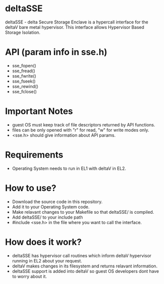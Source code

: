 # deltaSSE
deltaSSE - delta Secure Storage Enclave is a hypercall interface for the deltaV bare metal hypervisor. This interface allows Hypervisor Based Storage Isolation.
# API (param info in sse.h)
  + sse_fopen()
  + sse_fread()
  + sse_fwrite()
  + sse_fseek()
  + sse_rewind()
  + sse_fclose()
# Important Notes
  + guest OS must keep track of file descriptors returned by API functions.
  + files can be only opened with "r" for read, "w" for write modes only.
  + <sse.h> should give information about API params.
# Requirements
  + Operating System needs to run in EL1 with deltaV in EL2.
# How to use?
  + Download the source code in this repository.
  + Add it to your Operating System code.
  + Make relavant changes to your Makefile so that deltaSSE/ is compiled.
  + Add deltaSSE/ to your include path
  + #include <sse.h> in the file where you want to call the interface.

# How does it work?
  + deltaSSE has hypervisor call routines which inform deltaV hypervisor running in EL2 about your request.
  + deltaV makes changes in its filesystem and returns relavant information.
  + deltaSSE support is added into deltaV so guest OS developers dont have to worry about it.
